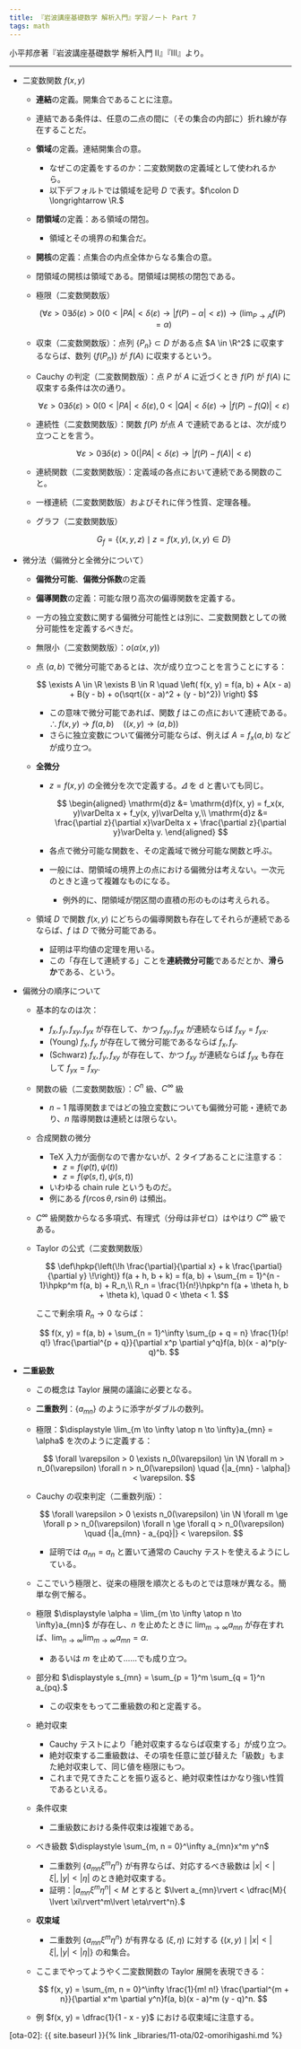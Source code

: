 ```yaml
---
title: 『岩波講座基礎数学 解析入門』学習ノート Part 7
tags: math
---
```


小平邦彦著『岩波講座基礎数学 解析入門 II』『III』より。

----

* 二変数関数 $f(x, y)$
  * **連結**の定義。開集合であることに注意。
  * 連結である条件は、任意の二点の間に（その集合の内部に）折れ線が存在することだ。
  * **領域**の定義。連結開集合の意。
    * なぜこの定義をするのか：二変数関数の定義域として使われるから。
    * 以下デフォルトでは領域を記号 $D$ で表す。$f\colon D \longrightarrow \R.$
  * **閉領域**の定義：ある領域の閉包。
    * 領域とその境界の和集合だ。
  * **開核**の定義：点集合の内点全体からなる集合の意。
  * 閉領域の開核は領域である。閉領域は開核の閉包である。
  * 極限（二変数関数版）

    $$
    \left(
      \forall \varepsilon > 0 \exists \delta(\varepsilon) > 0
      \left(
        0 < {|PA|} < \delta(\varepsilon)
        \rightarrow
        {|f(P) - \alpha|} < \varepsilon
      \right)
    \right)
    \rightarrow
    \left(\lim_{P \to A}f(P) = \alpha\right)
    $$

  * 収束（二変数関数版）：点列 $\lbrace P_n\rbrace \subset D$ がある点 $A \in \R^2$ に収束するならば、数列
    $\lbrace f(P_n)\rbrace$ が $f(A)$ に収束するという。
  * Cauchy の判定（二変数関数版）：点 $P$ が $A$ に近づくとき $f(P)$ が $f(A)$ に収束する条件は次の通り。

    $$
    \forall \varepsilon > 0 \exists \delta(\varepsilon) > 0
      \left(
        0 < {|PA|} < \delta(\varepsilon), 0 < {|QA|} < \delta(\varepsilon)
        \rightarrow
        {|f(P) - f(Q)|} < \varepsilon
      \right)
    $$

  * 連続性（二変数関数版）：関数 $f(P)$ が点 $A$ で連続であるとは、次が成り立つことを言う。

    $$
    \forall \varepsilon > 0 \exists \delta(\varepsilon) > 0
    \left(
      {|PA|} < \delta(\varepsilon)
      \rightarrow
      {|f(P) - f(A)|} < \varepsilon
    \right)
    $$

  * 連続関数（二変数関数版）：定義域の各点において連続である関数のこと。
  * 一様連続（二変数関数版）およびそれに伴う性質、定理各種。
  * グラフ（二変数関数版）

    $$
    G_f = \lbrace (x, y, z) \mid z = f(x, y), (x, y) \in D\rbrace
    $$

* 微分法（偏微分と全微分について）
  * **偏微分可能**、**偏微分係数**の定義
  * **偏導関数**の定義：可能な限り高次の偏導関数を定義する。
  * 一方の独立変数に関する偏微分可能性とは別に、二変数関数としての微分可能性を定義するべきだ。
  * 無限小（二変数関数版）：$o(\alpha(x, y))$
  * 点 $(a, b)$ で微分可能であるとは、次が成り立つことを言うことにする：

    $$
    \exists A \in \R \exists B \in R
    \quad
    \left(
        f(x, y) = f(a, b) + A(x - a) + B(y - b) + o(\sqrt{(x - a)^2 + (y - b)^2})
    \right)
    $$

    * この意味で微分可能であれば、関数 $f$ はこの点において連続である。$\therefore f(x, y) \to f(a, b)\quad((x, y) \to (a, b))$
    * さらに独立変数について偏微分可能ならば、例えば $A = f_x(a, b)$ などが成り立つ。
  * **全微分**
    * $z = f(x, y)$ の全微分を次で定義する。$\varDelta$ を $\mathrm{d}$ と書いても同じ。

       $$
       \begin{aligned}
       \mathrm{d}z &= \mathrm{d}f(x, y) = f_x(x, y)\varDelta x + f_y(x, y)\varDelta y,\\
       \mathrm{d}z &= \frac{\partial z}{\partial x}\varDelta x + \frac{\partial z}{\partial y}\varDelta y.
       \end{aligned}
       $$

    * 各点で微分可能な関数を、その定義域で微分可能な関数と呼ぶ。
    * 一般には、閉領域の境界上の点における偏微分は考えない。一次元のときと違って複雑なものになる。
      * 例外的に、閉領域が閉区間の直積の形のものは考えられる。
  * 領域 $D$ で関数 $f(x, y)$ にどちらの偏導関数も存在してそれらが連続であるならば、$f$ は $D$ で微分可能である。
    * 証明は平均値の定理を用いる。
    * この「存在して連続する」ことを**連続微分可能**であるだとか、**滑らか**である、という。
* 偏微分の順序について
  * 基本的なのは次：
    * $f_x, f_y, f_{xy}, f_{yx}$ が存在して、かつ $f_{xy}, f_{yx}$ が連続ならば $f_{xy} = f_{yx}.$
    * (Young) $f_x, f_y$ が存在して微分可能であるならば $f_x, f_y.$
    * (Schwarz) $f_x, f_y, f_{xy}$ が存在して、かつ $f_{xy}$ が連続ならば $f_{yx}$ も存在して $f_{yx} = f_{xy}.$
  * 関数の級（二変数関数版）：$C^n$ 級、$C^\infty$ 級
    * $n - 1$ 階導関数まではどの独立変数についても偏微分可能・連続であり、$n$ 階導関数は連続とは限らない。
  * 合成関数の微分
    * TeX 入力が面倒なので書かないが、2 タイプあることに注意する：
      * $z = f(\varphi(t), \psi(t))$
      * $z = f(\varphi(s, t), \psi(s, t))$
    * いわゆる chain rule というものだ。
    * 例にある $f(r\cos\theta, r\sin\theta)$ は頻出。
  * $C^\infty$ 級関数からなる多項式、有理式（分母は非ゼロ）はやはり $C^\infty$ 級である。
  * Taylor の公式（二変数関数版）

    $$
    \def\hpkp{\left(\!h \frac{\partial}{\partial x} + k \frac{\partial}{\partial y} \!\right)}
    f(a + h, b + k) = f(a, b) + \sum_{m = 1}^{n - 1}\hpkp^m f(a, b) + R_n,\\
    R_n = \frac{1}{n!}\hpkp^n f(a + \theta h, b + \theta k),
    \quad 0 < \theta < 1.
    $$

    ここで剰余項 $R_n \to 0$ ならば：

    $$
    f(x, y) = f(a, b) + \sum_{n = 1}^\infty \sum_{p + q = n} \frac{1}{p! q!}
      \frac{\partial^{p + q}}{\partial x^p \partial y^q}f(a, b)(x - a)^p(y-q)^b.
    $$

* **二重級数**
  * この概念は Taylor 展開の議論に必要となる。
  * **二重数列**：$\lbrace a_{mn}\rbrace$ のように添字がダブルの数列。
  * 極限：$\displaystyle \lim_{m \to \infty \atop n \to \infty}a_{mn} = \alpha$ を次のように定義する：

    $$
    \forall \varepsilon > 0
    \exists n_0(\varepsilon) \in \N
    \forall m > n_0(\varepsilon)
    \forall n > n_0(\varepsilon)
    \quad
    {|a_{mn} - \alpha|} < \varepsilon.
    $$

  * Cauchy の収束判定（二重数列版）：

    $$
    \forall \varepsilon > 0
    \exists n_0(\varepsilon) \in \N
    \forall m \ge \forall p > n_0(\varepsilon)
    \forall n \ge \forall q > n_0(\varepsilon)
    \quad
    {|a_{mn} - a_{pq}|} < \varepsilon.
    $$

    * 証明では $a_{nn} = a_n$ と置いて通常の Cauchy テストを使えるようにしている。
  * ここでいう極限と、従来の極限を順次とるものとでは意味が異なる。簡単な例で解る。
  * 極限 $\displaystyle \alpha = \lim_{m \to \infty \atop n \to \infty}a_{mn}$ が存在し、$n$ を止めたときに
    $\displaystyle \lim_{m\to\infty}a_{mn}$ が存在すれば、$\displaystyle \lim_{n\to\infty}\lim_{m\to\infty}a_{mn} = \alpha.$
    * あるいは $m$ を止めて……でも成り立つ。
  * 部分和 $\displaystyle s_{mn} = \sum_{p = 1}^m \sum_{q = 1}^n a_{pq}.$
    * この収束をもって二重級数の和と定義する。
  * 絶対収束
    * Cauchy テストにより「絶対収束するならば収束する」が成り立つ。
    * 絶対収束する二重級数は、その項を任意に並び替えた「級数」もまた絶対収束して、同じ値を極限にもつ。
    * これまで見てきたことを振り返ると、絶対収束性はかなり強い性質であるといえる。
  * 条件収束
    * 二重級数における条件収束は複雑である。
  * べき級数 $\displaystyle \sum_{m, n = 0}^\infty a_{mn}x^m y^n$
    * 二重数列 $\lbrace a_{mn}\xi^m\eta^n\rbrace$ が有界ならば、対応するべき級数は $\lvert x\rvert < \lvert \xi\rvert, \lvert y\rvert < \lvert \eta\rvert$ のとき絶対収束する。
    * 証明：$\lvert a_{mn}\xi^m\eta^n\rvert < M$ とすると $\lvert a_{mn}\rvert < \dfrac{M}{ \lvert \xi\rvert^m\lvert \eta\rvert^n}.$
  * **収束域**
    * 二重数列 $\lbrace a_{mn}\xi^m\eta^n\rbrace$ が有界なる $(\xi, \eta)$ に対する $\lbrace (x, y) \mid \lvert x\rvert < \lvert \xi\rvert, \lvert y\rvert < \lvert \eta\rvert\rbrace$ の和集合。
  * ここまでやってようやく二変数関数の Taylor 展開を表現できる：

    $$
    f(x, y) = \sum_{m, n = 0}^\infty \frac{1}{m! n!}
      \frac{\partial^{m + n}}{\partial x^m \partial y^n}f(a, b)(x - a)^m (y - q)^n.
    $$

  * 例 $f(x, y) = \dfrac{1}{1 - x - y}$ における収束域に注意する。

[ota-02]: {{ site.baseurl }}{% link _libraries/11-ota/02-omorihigashi.md %}
